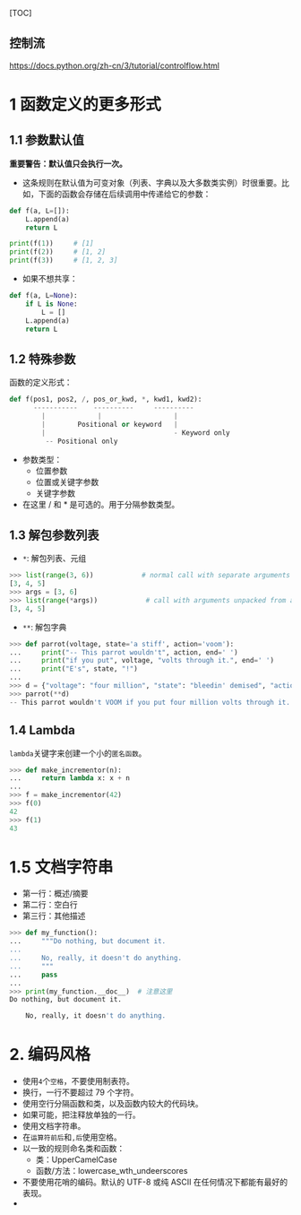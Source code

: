 [TOC]

控制流
---
https://docs.python.org/zh-cn/3/tutorial/controlflow.html

# 1 函数定义的更多形式
## 1.1 参数默认值
**重要警告：默认值只会执行一次。**
* 这条规则在默认值为可变对象（列表、字典以及大多数类实例）时很重要。比如，下面的函数会存储在后续调用中传递给它的参数：
```python
def f(a, L=[]):
    L.append(a)
    return L

print(f(1))     # [1]
print(f(2))     # [1, 2]
print(f(3))     # [1, 2, 3]
```

* 如果不想共享：
```python
def f(a, L=None):
    if L is None:
        L = []
    L.append(a)
    return L
```

## 1.2 特殊参数
函数的定义形式：
```python
def f(pos1, pos2, /, pos_or_kwd, *, kwd1, kwd2):
      -----------    ----------     ----------
        |             |                  |
        |        Positional or keyword   |
        |                                - Keyword only
         -- Positional only
```
* 参数类型：
  * 位置参数
  * 位置或关键字参数
  * 关键字参数
* 在这里 / 和 * 是可选的。用于分隔参数类型。

## 1.3 解包参数列表
* `*`: 解包列表、元组
```python
>>> list(range(3, 6))            # normal call with separate arguments
[3, 4, 5]
>>> args = [3, 6]
>>> list(range(*args))            # call with arguments unpacked from a list
[3, 4, 5]
```
* `**`: 解包字典
```python
>>> def parrot(voltage, state='a stiff', action='voom'):
...     print("-- This parrot wouldn't", action, end=' ')
...     print("if you put", voltage, "volts through it.", end=' ')
...     print("E's", state, "!")
...
>>> d = {"voltage": "four million", "state": "bleedin' demised", "action": "VOOM"}
>>> parrot(**d)
-- This parrot wouldn't VOOM if you put four million volts through it. E's bleedin' demised !
```

## 1.4 Lambda 
`lambda`关键字来创建一个小的`匿名函数`。
```python
>>> def make_incrementor(n):
...     return lambda x: x + n
...
>>> f = make_incrementor(42)
>>> f(0)
42
>>> f(1)
43
```

# 1.5 文档字符串
* 第一行：概述/摘要
* 第二行：空白行
* 第三行：其他描述
```python
>>> def my_function():
...     """Do nothing, but document it.
...
...     No, really, it doesn't do anything.
...     """
...     pass
...
>>> print(my_function.__doc__)  # 注意这里
Do nothing, but document it.

    No, really, it doesn't do anything.
```

# 2. 编码风格
* 使用`4`个`空格`，不要使用制表符。
* 换行，一行不要超过 79 个字符。
* 使用空行分隔函数和类，以及函数内较大的代码块。
* 如果可能，把注释放单独的一行。
* 使用文档字符串。
* 在`运算符前后`和`,后`使用空格。
* 以一致的规则命名类和函数：
  * 类：UpperCamelCase
  * 函数/方法：lowercase_wth_undeerscores
* 不要使用花哨的编码。默认的 UTF-8 或纯 ASCII 在任何情况下都能有最好的表现。
* 